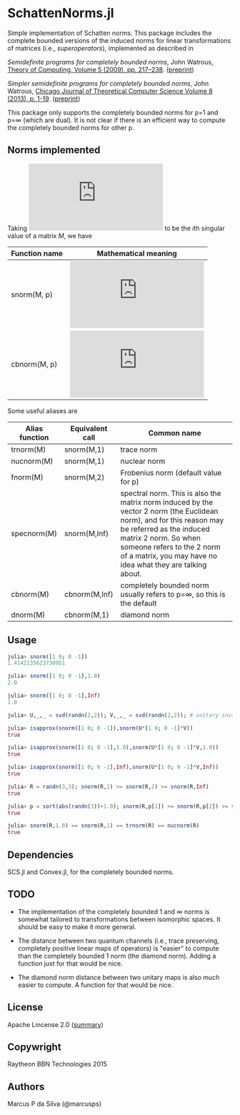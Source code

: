# SchattenNorms.jl

Simple implementation of Schatten norms. This package includes the
complete bounded versions of the induced norms for linear
transformations of matrices (i.e., *superoperators*), implemented as
described in

*Semidefinite programs for completely bounded norms*, John Watrous, [Theory of Computing, Volume 5 (2009), pp. 217–238](http://theoryofcomputing.org/articles/v005a011/). ([preprint](http://arxiv.org/abs/0901.4709))

*Simpler semidefinite programs for completely bounded norms*, John Watrous, [Chicago Journal of Theoretical Computer Science Volume 8 (2013), p. 1-19](http://cjtcs.cs.uchicago.edu/articles/2013/8/contents.html). ([preprint](http://arxiv.org/abs/1207.5726))

This package only supports the completely bounded norms for p=1 and
p=∞ (which are dual). It is not clear if there is an efficient way to
compute the completely bounded norms for other p.

## Norms implemented

Taking ![sigma_i](http://www.sciweavers.org/tex2img.php?eq=%5Csigma_i%28M%29&bc=White&fc=Black&im=jpg&fs=12&ff=arev&edit=0) to be the *i*th singular value of a matrix *M*, we have

Function name | Mathematical meaning
--------------|---------------------
snorm(M, p)   | ![Schatten p-norm](http://www.sciweavers.org/tex2img.php?eq=%5C%7CM%5C%7C_p%20%3D%20%5Csqrt%5Bp%5D%7B%5Csum_%7Bi%3D1%7D%5E%7Brank%28M%29%7D%20%5B%5Csigma_i%28M%29%5D%5Ep%7D&bc=White&fc=Black&im=jpg&fs=12&ff=arev&edit=0)
cbnorm(M, p)  | ![Completely bounded induced p-norm](http://www.sciweavers.org/tex2img.php?eq=%5Csup_k%20%5C%7B%20%5C%7C%20M%20%5Cotimes%201_k%20%28X%29%5C%7C_p%20%3A%20X%20%5Cin%20L%28%7B%5Cmathcal%20X%7D%29%2C%20%5C%7CX%5C%7C_p%20%5Cle%201%20%20%5C%7D&bc=White&fc=Black&im=jpg&fs=12&ff=arev&edit=0)

Some useful aliases are

Alias function | Equivalent call | Common name
---------------|-----------------|------------
trnorm(M) | snorm(M,1) | trace norm
nucnorm(M) | snorm(M,1) | nuclear norm
fnorm(M) | snorm(M,2) | Frobenius norm (default value for p)
specnorm(M) | snorm(M,Inf) | spectral norm. This is also the matrix norm induced by the vector 2 norm (the Euclidean norm), and for this reason may be referred as the induced matrix 2 norm. So when someone refers to the 2 norm of a matrix, you may have no idea what they are talking about.
cbnorm(M) | cbnorm(M,Inf) | completely bounded norm usually refers to p=∞, so this is the default
dnorm(M) | cbnorm(M,1) | diamond norm

## Usage

```julia
julia> snorm([1 0; 0 -1])
1.4142135623730951

julia> snorm([1 0; 0 -1],1.0)
2.0

julia> snorm([1 0; 0 -1],Inf)
1.0

julia> U,_,_ = svd(randn(2,2)); V,_,_ = svd(randn(2,2)); # unitary invariance

julia> isapprox(snorm([1 0; 0 -1]),snorm(U*[1 0; 0 -1]*V))
true

julia> isapprox(snorm([1 0; 0 -1],1.0),snorm(U*[1 0; 0 -1]*V,1.0))
true

julia> isapprox(snorm([1 0; 0 -1],Inf),snorm(U*[1 0; 0 -1]*V,Inf))
true

julia> R = randn(3,3); snorm(R,1) >= snorm(R,2) >= snorm(R,Inf)
true

julia> p = sort(abs(randn(3))+1.0); snorm(R,p[1]) >= snorm(R,p[2]) >= snorm(R,p[3])
true

julia> snorm(R,1.0) == snorm(R,1) == trnorm(R) == nucnorm(R)
true
```
   
## Dependencies

SCS.jl and Convex.jl, for the completely bounded norms.

## TODO

* The implementation of the completely bounded 1 and ∞ norms is
  somewhat tailored to transformations between isomorphic spaces. It
  should be easy to make it more general.

* The distance between two quantum channels (i.e., trace preserving,
  completely positive linear maps of operators) is "easier" to compute
  than the completely bounded 1 norm (the diamond norm). Adding a
  function just for that would be nice.

* The diamond norm distance between two unitary maps is also much easier to compute. A function for that would be nice.

## License

Apache Lincense 2.0 ([summary](https://tldrlegal.com/license/apache-license-2.0-(apache-2.0)))

## Copywright

Raytheon BBN Technologies 2015

## Authors

Marcus P da Silva (@marcusps)
